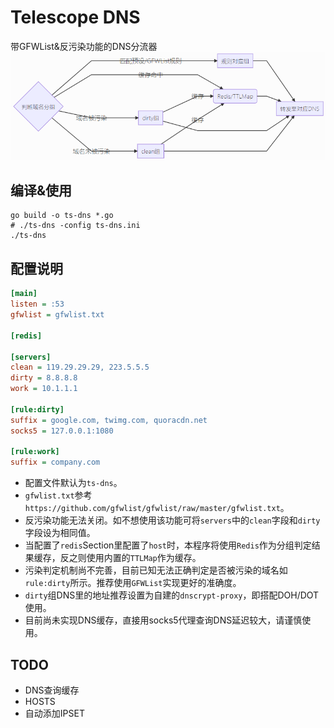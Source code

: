 # Telescope DNS
带GFWList&反污染功能的DNS分流器
![](arch.png)

## 编译&使用

```shell
go build -o ts-dns *.go
# ./ts-dns -config ts-dns.ini
./ts-dns
```

## 配置说明


```ini
[main]
listen = :53
gfwlist = gfwlist.txt

[redis]

[servers]
clean = 119.29.29.29, 223.5.5.5
dirty = 8.8.8.8
work = 10.1.1.1

[rule:dirty]
suffix = google.com, twimg.com, quoracdn.net
socks5 = 127.0.0.1:1080

[rule:work]
suffix = company.com
```

* 配置文件默认为`ts-dns`。
* `gfwlist.txt`参考`https://github.com/gfwlist/gfwlist/raw/master/gfwlist.txt`。
* 反污染功能无法关闭。如不想使用该功能可将`servers`中的`clean`字段和`dirty`字段设为相同值。
* 当配置了`redis`Section里配置了`host`时，本程序将使用`Redis`作为分组判定结果缓存，反之则使用内置的`TTLMap`作为缓存。
* 污染判定机制尚不完善，目前已知无法正确判定是否被污染的域名如`rule:dirty`所示。推荐使用`GFWList`实现更好的准确度。
* `dirty`组DNS里的地址推荐设置为自建的`dnscrypt-proxy`，即搭配DOH/DOT使用。
* 目前尚未实现DNS缓存，直接用socks5代理查询DNS延迟较大，请谨慎使用。

## TODO

* DNS查询缓存
* HOSTS
* 自动添加IPSET

